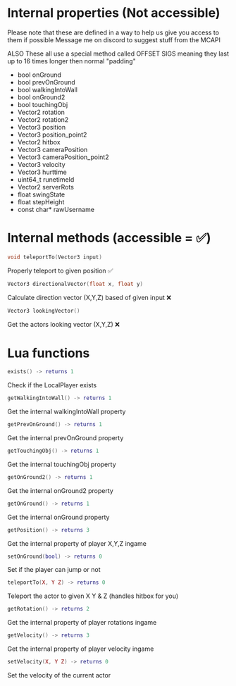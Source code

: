 # Internal properties (Not accessible)

Please note that these are defined in a way to help us give you access to them if possible
Message me on discord to suggest stuff from the MCAPI

ALSO These all use a special method called OFFSET SIGS meaning
they last up to 16 times longer then normal "padding"

- bool onGround
- bool prevOnGround
- bool walkingIntoWall
- bool onGround2
- bool touchingObj
- Vector2 rotation
- Vector2 rotation2
- Vector3 position
- Vector3 position_point2
- Vector2 hitbox
- Vector3 cameraPosition
- Vector3 cameraPosition_point2
- Vector3 velocity
- Vector3 hurttime
- uint64_t runetimeId
- Vector2 serverRots
- float swingState
- float stepHeight
- const char* rawUsername

# Internal methods (accessible = ✅)

```cpp
void teleportTo(Vector3 input)
```
Properly teleport to given position ✅

```cpp
Vector3 directionalVector(float x, float y)
```
Calculate direction vector (X,Y,Z) based of given input ❌

```cpp
Vector3 lookingVector()
```
Get the actors looking vector (X,Y,Z) ❌

# Lua functions

```lua
exists() -> returns 1
```
Check if the LocalPlayer exists

```lua
getWalkingIntoWall() -> returns 1
```
Get the internal walkingIntoWall property

```lua
getPrevOnGround() -> returns 1
```
Get the internal prevOnGround property

```lua
getTouchingObj() -> returns 1
```
Get the internal touchingObj property

```lua
getOnGround2() -> returns 1
```
Get the internal onGround2 property

```lua
getOnGround() -> returns 1
```
Get the internal onGround property

```lua
getPosition() -> returns 3
```
Get the internal property of player X,Y,Z ingame

```lua
setOnGround(bool) -> returns 0
```
Set if the player can jump or not

```lua
teleportTo(X, Y Z) -> returns 0
```
Teleport the actor to given X Y & Z (handles hitbox for you)

```lua
getRotation() -> returns 2
```
Get the internal property of player rotations ingame

```lua
getVelocity() -> returns 3
```
Get the internal property of player velocity ingame

```lua
setVelocity(X, Y Z) -> returns 0
```
Set the velocity of the current actor
